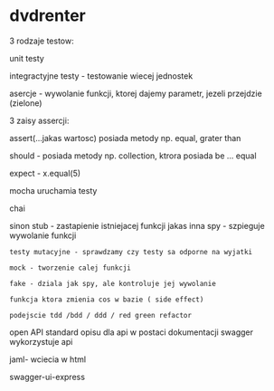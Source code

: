 # dvdrenter


3 rodzaje testow:

unit testy

integractyjne testy - testowanie wiecej jednostek

asercje - wywolanie funkcji, ktorej dajemy parametr, jezeli przejdzie (zielone)

3 zaisy assercji:

assert(...jakas wartosc) posiada metody np. equal, grater than

should - posiada metody np. collection, ktrora posiada be ... equal 

expect - x.equal(5)

mocha uruchamia testy

chai

sinon
    stub - zastapienie istniejacej funkcji jakas inna
    spy - szpieguje wywolanie funkcji

    testy mutacyjne - sprawdzamy czy testy sa odporne na wyjatki

    mock - tworzenie calej funkcji

    fake - dziala jak spy, ale kontroluje jej wywolanie

    funkcja ktora zmienia cos w bazie ( side effect)

    podejscie tdd /bdd / ddd / red green refactor

open API standard opisu dla api w postaci dokumentacji
swagger wykorzystuje api

jaml- wciecia w html 

swagger-ui-express